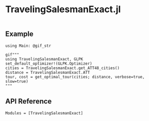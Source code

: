# TravelingSalesmanExact.jl

```@index
```

## Example


```@setup 1
using Main: @gif_str
```

```@example 1
gif"""
using TravelingSalesmanExact, GLPK
set_default_optimizer!(GLPK.Optimizer)
cities = TravelingSalesmanExact.get_ATT48_cities()
distance = TravelingSalesmanExact.ATT
tour, cost = get_optimal_tour(cities; distance, verbose=true, slow=true)
"""
```


## API Reference

```@autodocs
Modules = [TravelingSalesmanExact]
```
